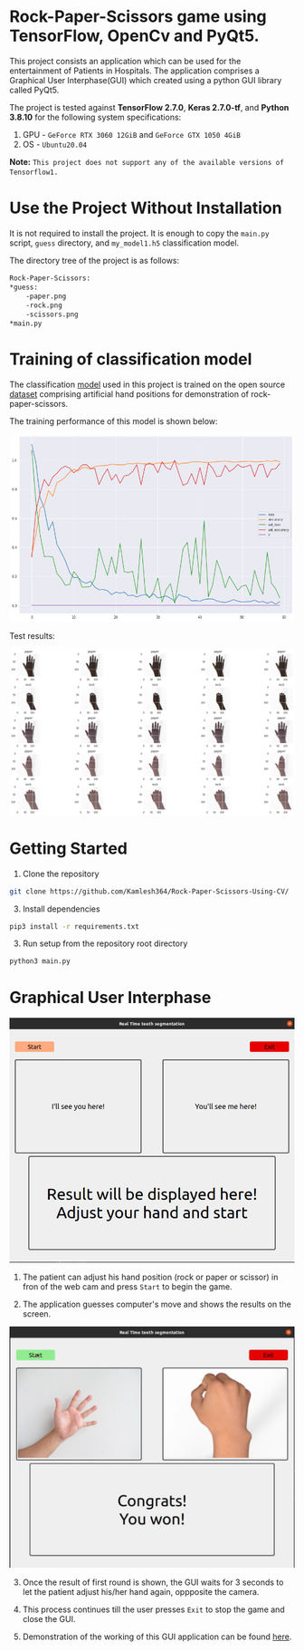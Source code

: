 # Rock-Paper-Scissors game using TensorFlow, OpenCv and PyQt5.

This project consists an application which can be used for the entertainment of Patients in Hospitals. The application comprises a Graphical User Interphase(GUI) which created using a python GUI library called PyQt5.


The project is tested against **TensorFlow 2.7.0**, **Keras 2.7.0-tf**, and **Python 3.8.10** for the following system specifications:
1. GPU - `GeForce RTX 3060 12GiB` and `GeForce GTX 1050 4GiB`
3. OS - `Ubuntu20.04`

**Note:** `This project does not support any of the available versions of Tensorflow1.`

# Use the Project Without Installation

It is not required to install the project. It is enough to copy the `main.py` script, `guess` directory, and `my_model1.h5` classification model.

The directory tree of the project is as follows:

```
Rock-Paper-Scissors:
*guess:
    -paper.png
    -rock.png
    -scissors.png
*main.py
```

# Training of classification model

The classification [model](https://github.com/Kamlesh364/Rock-Paper-Scissors-Using-CV/my_model1.h5) used in this project is trained on the open source [dataset](https://laurencemoroney.com/datasets.html#rock-paper-scissors-dataset) comprising artificial hand positions for demonstration of rock-paper-scissors.

The training performance of this model is shown below:

![model_performance](assets/CNN1-performance.png)

Test results:

![Test-samples](assets/tests-results.png)

# Getting Started

1. Clone the repository
```bash
git clone https://github.com/Kamlesh364/Rock-Paper-Scissors-Using-CV/
```
3. Install dependencies
```bash
pip3 install -r requirements.txt
```
3. Run setup from the repository root directory
```bash
python3 main.py
```

# Graphical User Interphase

![GUI](assets/GUI.png)

1. The patient can adjust his hand position (rock or paper or scissor) in fron of the web cam and press `Start` to begin the game.

2. The application guesses computer's move and shows the results on the screen. 

![example](assets/example.png)

3. Once the result of first round is shown, the GUI waits for 3 seconds to let the patient adjust his/her hand again, oppposite the camera.

4. This process continues till the user presses `Exit` to stop the game and close the GUI.

5. Demonstration of the working of this GUI application can be found [here](https://drive.google.com/file/d/12YZDkdVjLMcukAtw5pRUSMxh4iSgUUB-/view?usp=sharing).
